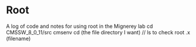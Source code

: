 # Root
A log of code and notes for using root in the Mignerey lab
cd CMSSW_8_0_11/src
cmsenv
cd (the file directory I want)
// ls to check
root
.x (filename)
